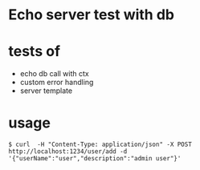 # Echo server test with db


# tests of

* echo db call with ctx
* custom error handling
* server template


# usage

```
$ curl  -H "Content-Type: application/json" -X POST http://localhost:1234/user/add -d '{"userName":"user","description":"admin user"}'
```